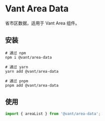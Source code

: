 # Vant Area Data

省市区数据，适用于 Vant Area 组件。

## 安装

```shell
# 通过 npm
npm i @vant/area-data

# 通过 yarn
yarn add @vant/area-data

# 通过 pnpm
pnpm add @vant/area-data
```

## 使用

```ts
import { areaList } from '@vant/area-data';
```
